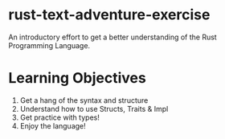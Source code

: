 # rust-text-adventure-exercise
An introductory effort to get a better understanding of the Rust Programming Language.

# Learning Objectives
1. Get a hang of the syntax and structure
2. Understand how to use Structs, Traits & Impl
3. Get practice with types!
4. Enjoy the language!
